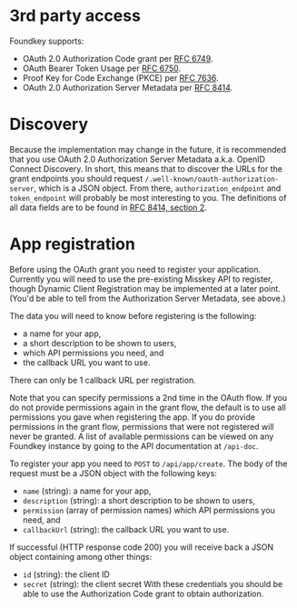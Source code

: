 # 3rd party access
Foundkey supports:
- OAuth 2.0 Authorization Code grant per [RFC 6749](https://www.rfc-editor.org/rfc/rfc6749).
- OAuth Bearer Token Usage per [RFC 6750](https://www.rfc-editor.org/rfc/rfc6750).
- Proof Key for Code Exchange (PKCE) per [RFC 7636](https://www.rfc-editor.org/rfc/rfc7636).
- OAuth 2.0 Authorization Server Metadata per [RFC 8414](https://www.rfc-editor.org/rfc/rfc8414.html).

# Discovery
Because the implementation may change in the future, it is recommended that you use OAuth 2.0 Authorization Server Metadata a.k.a. OpenID Connect Discovery.
In short, this means that to discover the URLs for the grant endpoints you should request `/.well-known/oauth-authorization-server`, which is a JSON object.
From there, `authorization_endpoint` and `token_endpoint` will probably be most interesting to you.
The definitions of all data fields are to be found in [RFC 8414, section 2](https://www.rfc-editor.org/rfc/rfc8414#section-2).

# App registration
Before using the OAuth grant you need to register your application.
Currently you will need to use the pre-existing Misskey API to register, though Dynamic Client Registration may be implemented at a later point.
(You'd be able to tell from the Authorization Server Metadata, see above.)

The data you will need to know before registering is the following:
- a name for your app,
- a short description to be shown to users,
- which API permissions you need, and
- the callback URL you want to use.

There can only be 1 callback URL per registration.

Note that you can specify permissions a 2nd time in the OAuth flow.
If you do not provide permissions again in the grant flow, the default is to use all permissions you gave when registering the app.
If you do provide permissions in the grant flow, permissions that were not registered will never be granted.
A list of available permissions can be viewed on any Foundkey instance by going to the API documentation at `/api-doc`.

To register your app you need to `POST` to `/api/app/create`.
The body of the request must be a JSON object with the following keys:
- `name` (string): a name for your app,
- `description` (string): a short description to be shown to users,
- `permission` (array of permission names) which API permissions you need, and
- `callbackUrl` (string): the callback URL you want to use.

If successful (HTTP response code 200) you will receive back a JSON object containing among other things:
- `id` (string): the client ID
- `secret` (string): the client secret
With these credentials you should be able to use the Authorization Code grant to obtain authorization.
